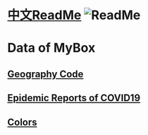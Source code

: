 # [中文ReadMe](https://github.com/Mararsh/MyBox_data)   ![ReadMe](https://mararsh.github.io/MyBox/iconGo.png)   

# Data of MyBox 

## [Geography Code](https://github.com/Mararsh/MyBox_data/tree/master/GeographyCode/en)      
   
## [Epidemic Reports of COVID19](https://github.com/Mararsh/MyBox_data/tree/master/COVID19/en)   

## [Colors](https://github.com/Mararsh/MyBox_data/tree/master/colors/en)   


